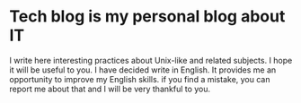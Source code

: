 # Tech blog is my personal blog about IT

I write here interesting practices about Unix-like and related subjects. I hope it will be useful to you. I have decided write in English. It provides me an opportunity to improve my English skills. if you find a mistake, you can report me about that and I will be very thankful to you.
